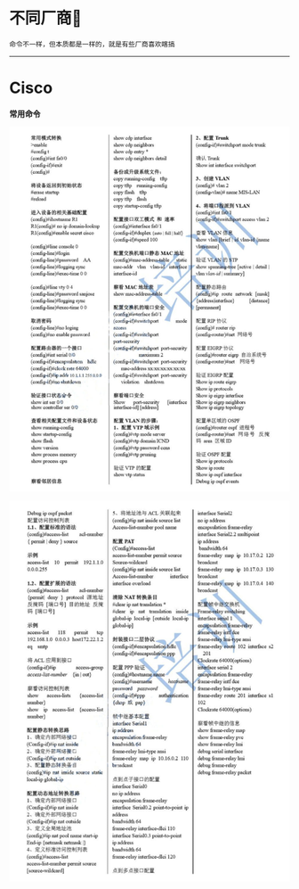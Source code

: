 # 不同厂商🎲

`命令不一样，但本质都是一样的，就是有些厂商喜欢瞎搞`

---

# Cisco

**常用命令**
<p align="center">
    <img src="../../../img/运维/Network/1/1.jpg">
</p>

<p align="center">
    <img src="../../../img/运维/Network/1/2.jpg">
</p>









